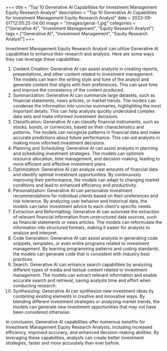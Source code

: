 +++
title = "Top 10 Generative AI Capabilities for Investment Management Equity Research Analyst"
description = "Top 10 Generative AI Capabilities for Investment Management Equity Research Analyst"
date = 2023-09-01T12:05:25-04:00
image = "/images/genai-1.jpg"
categories = ["Generative AI", "Investment Management", "Equity Research Analyst"]
tags = ["Generative AI", "Investment Management", "Equity Research Analyst"]
+++

Investment Management Equity Research Analyst can utilize Generative AI capabilities to enhance their research and analysis. Here are some ways they can leverage these capabilities:

1. Content Creation: Generative AI can assist analysts in creating reports, presentations, and other content related to investment management. The models can learn the writing style and tone of the analyst and generate content that aligns with their preferences. This can save time and improve the consistency of the content produced.
2. Summarization: Generative AI can summarize large datasets, such as financial statements, news articles, or market trends. The models can condense the information into concise summaries, highlighting the most important details. This can help analysts quickly understand complex data sets and make informed investment decisions.
3. Classification: Generative AI can classify financial instruments, such as stocks, bonds, or currencies, based on their characteristics and patterns. The models can recognize patterns in financial data and make accurate predictions about future performance. This can aid analysts in making more informed investment decisions.
4. Planning and Scheduling: Generative AI can assist analysts in planning and scheduling investment strategies. The models can optimize resource allocation, time management, and decision-making, leading to more efficient and effective investment plans.
5. Optimization: Generative AI can analyze vast amounts of financial data and identify optimal investment opportunities. By continuously improving their performance, the models can adapt to changing market conditions and lead to enhanced efficiency and productivity.
6. Personalization: Generative AI can personalize investment recommendations for individual clients based on their preferences and risk tolerance. By analyzing user behavior and historical data, the models can tailor investment advice to each client's specific needs.
7. Extraction and Reformatting: Generative AI can automate the extraction of relevant financial information from unstructured data sources, such as financial statements or news articles. The models can reformulate the information into structured formats, making it easier for analysts to analyze and interpret.
8. Code Generation: Generative AI can assist analysts in generating code snippets, templates, or even entire programs related to investment management. By learning programming patterns and coding standards, the models can generate code that is consistent with industry best practices.
9. Search: Generative AI can enhance search capabilities by analyzing different types of media and textual content related to investment management. The models can extract relevant information and enable accurate search and retrieval, saving analysts time and effort when conducting research.
10. Synthesizing: Generative AI can synthesize new investment ideas by combining existing elements in creative and innovative ways. By blending different investment strategies or analyzing market trends, the models can generate new investment opportunities that may not have been considered otherwise.

In conclusion, Generative AI capabilities offer numerous benefits for Investment Management Equity Research Analysts, including increased efficiency, improved accuracy, and enhanced decision-making abilities. By leveraging these capabilities, analysts can create better investment strategies, faster and more accurately than ever before.